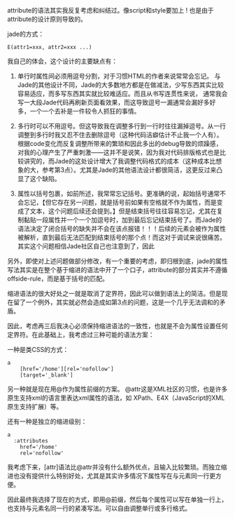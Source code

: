 attribute的语法其实我反复考虑和纠结过。像script和style要加上 ! 也是由于attribute的设计原则导致的。

jade的方式：
```jade
E(attr1=xxx, attr2=xxx ...)
```

我自己的体会，这个设计的主要缺点有：

1. 单行时属性间必须用逗号分割，对于习惯HTML的作者来说常常会忘记。
与Jade的其他设计不同，Jade的大多数地方都是在做减法，少写东西其实比较容易适应，而多写东西其实就比较难适应。而且从书写连贯性来说，  通常我会写一大段Jade代码再刷新页面看效果，而这导致逗号一漏通常会漏好多好多，一个一个去补是一件较令人抓狂的事情。

2. 多行时可以不用逗号。但这导致我在调整多行到一行时往往漏掉逗号。从一行调整到多行时我又忍不住去删除逗号（这种代码洁癖估计不止我一个人有）。根据code变化而反复调整所带来的繁琐和因此多出的debug导致的烦躁感，对我的心理产生了严重刺激——这并不是说笑，因为我对代码排版格式也是比较讲究的，而Jade的这处设计增大了我调整代码格式的成本（这种成本比想象的大，参考第3点）。尤其是Jade的其他语法设计都很简洁，这更反过来凸显了这个缺陷。

3. 属性以括号包裹，如前所述，我常常忘记括号。更准确的说，起始括号通常不会忘记，【但它存在另一问题，就是括号前如果有空格就不作为属性，而是变成了文本，这个问题后续还会提到。】但是结束括号往往容易忘记，尤其在复制黏贴一段属性并一个一个加逗号时，加到最后忘记结束括号了。而Jade的语法决定了闭合括号的缺失并不会在该点报错！！！后续的元素会被作为属性被解析，直到最后无法匹配到结束括号的那个点！而这对于调试来说很痛苦。
其实这个问题相信Jade社区自己也注意到了，因此

另外，即使对上述问题做部分修改，有一个重要的考虑，即归根到底，jade的属性写法其实是在整个基于缩进的语法中开了一个口子，attribute的部分其实并不遵循offside-rule，而是基于括号的匹配。

缩进语法的很大好处之一就是取消了定界符，因此可以做到语法上的简洁。但是现在留了一个例外，其实就必然会造成如第3点的问题，这是一个几乎无法调和的矛盾。

因此，考虑再三后我决心必须保持缩进语法的一致性，也就是不会为属性设置任何定界符。在此基础上，我考虑过三种可能的语法方案：

一种是类CSS的方式：
```
a
    [href='/home'][rel='nofollow']
    [target='_blank']
```
另一种就是现在用@作为属性前缀的方案。
@attr这是XML社区的习惯，也是许多原生支持xml的语言里表达xml属性的语法，如 XPath、E4X（JavaScript的XML原生支持扩展）等。

还有一种是独立的缩进级别：
```
a
  :attributes
    href='/home'
    rel='nofollow'
```
我考虑下来，[attr]语法比@attr并没有什么额外优点，且输入比较繁琐。而独立缩进也没有提供什么特别好处，尤其是其实许多情况下属性写在与元素同一行更方便。

因此最终我选择了现在的方式，即用@前缀，然后每个属性可以写在单独一行上，也支持与元素名同一行的紧凑写法。可以自由调整单行或多行格式。

